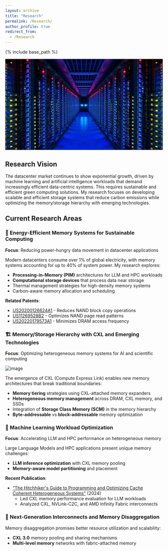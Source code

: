 ```yaml
---
layout: archive
title: "Research"
permalink: /Research/
author_profile: true
redirect_from:
  - /Research
---
```



{% include base_path %}

![datacenter_img](/images/datacenter.jpg)

## Research Vision

The datacenter market continues to show exponential growth, driven by machine learning and artificial intelligence workloads that demand increasingly efficient data-centric systems. This requires sustainable and efficient green computing solutions. My research focuses on developing scalable and efficient storage systems that reduce carbon emissions while optimizing the memory/storage hierarchy with emerging technologies.

## Current Research Areas

### 🔋 Energy-Efficient Memory Systems for Sustainable Computing
**Focus**: Reducing power-hungry data movement in datacenter applications

Modern datacenters consume over 1% of global electricity, with memory systems accounting for up to 40% of system power. My research explores:
- **Processing-in-Memory (PIM)** architectures for LLM and HPC workloads
- **Computational storage devices** that process data near storage
- Thermal management strategies for high-density memory systems
- Carbon-aware memory allocation and scheduling

**Related Patents**:
- [US20200126624A1](https://patents.google.com/patent/US20200126624A1) - Reduces NAND block copy operations
- [US11269528B2](https://patents.google.com/patent/US11269528B2) - Optimizes NAND page read patterns
- [US20220179573A1](https://patents.google.com/patent/US20220179573A1) - Minimizes DRAM access frequency

### 🏗️ Memory/Storage Hierarchy with CXL and Emerging Technologies
**Focus**: Optimizing heterogeneous memory systems for AI and scientific computing

![image](https://user-images.githubusercontent.com/25541665/186185086-84dd2ae7-3d22-4229-9632-c39a746c23ca.png)

The emergence of CXL (Compute Express Link) enables new memory architectures that break traditional boundaries:
- **Memory tiering** strategies using CXL-attached memory expanders
- **Heterogeneous memory management** across DRAM, CXL memory, and SSDs
- Integration of **Storage Class Memory (SCM)** in the memory hierarchy
- **Byte-addressable** vs **block-addressable** memory optimization

### 🤖 Machine Learning Workload Optimization
**Focus**: Accelerating LLM and HPC performance on heterogeneous memory

Large Language Models and HPC applications present unique memory challenges:
- **LLM inference optimization** with CXL memory pooling
- **Memory-aware model partitioning** and placement

**Recent Publication**:
- ["The Hitchhiker's Guide to Programming and Optimizing Cache Coherent Heterogeneous Systems"](https://arxiv.org/abs/2411.02814) (2024)
  - Led CXL memory performance evaluation for LLM workloads
  - Analyzed CXL, NVLink-C2C, and AMD Infinity Fabric interconnects

### 🔗 Next-Generation Interconnects and Memory Disaggregation

Memory disaggregation promises better resource utilization and scalability:
- **CXL 3.0** memory pooling and sharing mechanisms
- **Multi-level memory** networks with fabric-attached memory
